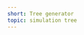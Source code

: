 ```yaml
---
short: Tree generator
topic: simulation tree
---
```



<script>
	import { Refresh } from '@steeze-ui/heroicons';

    import Canvas from '$components/projects/Canvas.svelte'
    import { vec } from "$utils/projects.js"
    import { Drawable, Tree } from "./tree"

    const tree = new Tree()

    // insert colors for automatic input generation
    tree.color_branch = '#9C2C77'
    tree.color_leaf = '#FD841F'
    tree.color_debug = '#ff4040'
    
    function reset() {
        const origin = new vec(window.innerWidth / 2, window.innerHeight);
        tree.generate(origin, -Math.PI / 2)
    }

    const setup = (p5) => {
        p5.createCanvas(window.innerWidth, window.innerHeight);

        reset()
    }

    const draw = (p5) => { 
        p5.background(220);

        p5.noStroke();
        for (const drawable of tree.buffer) {
            p5.fill(drawable.terminal ? tree.color_leaf : tree.color_branch);
            p5.quad(drawable.a.x,
                    drawable.a.y,
                    drawable.b.x,
                    drawable.b.y,
                    drawable.c.x,
                    drawable.c.y,
                    drawable.d.x,
                    drawable.d.y);
        }
    }


    let values = tree

    let actions = {
        reset: {
            label: Refresh,
            function: () => { reset() }
        }
    }
</script>

<div class="relative">
    <Canvas {setup} {draw} bind:values bind:actions />
</div>
